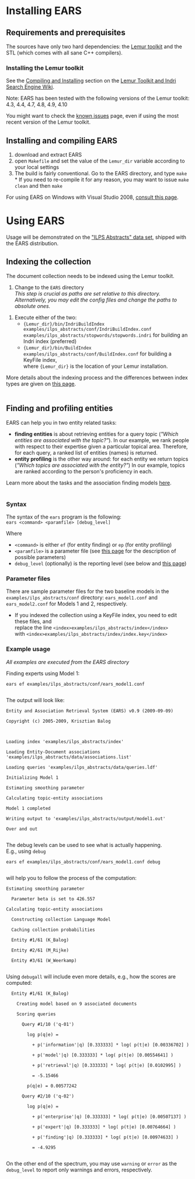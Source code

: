 # Installing EARS #

## Requirements and prerequisites ##

The sources have only two hard dependencies: the [Lemur toolkit](http://sourceforge.net/projects/lemur/) and the STL (which comes with all sane C++ compilers).

### Installing the Lemur toolkit ###
See the [Compiling and Installing](http://sourceforge.net/apps/trac/lemur/wiki/Compiling%20and%20Installing) section on the [Lemur Toolkit and Indri Search Engine Wiki](http://sourceforge.net/apps/trac/lemur/wiki).

Note: EARS has been tested with the following versions of the Lemur toolkit: 4.3, 4.4, 4.7, 4.8, 4.9, 4.10

You might want to check the [known issues](KnownIssues.md) page, even if using the most recent version of the Lemur toolkit.


## Installing and compiling EARS ##
  1. download and extract EARS
  1. open `Makefile` and set the value of the `Lemur_dir` variable according to your local settings
  1. The build is fairly conventional. Go to the EARS directory, and type `make`
    * If you need to re-compile it for any reason, you may want to issue `make clean` and then `make`

For using EARS on Windows with Visual Studio 2008, [consult this page](CompilingWithVisualStudio.md).

# Using EARS #

Usage will be demonstrated on the ["ILPS Abstracts" data set](ExampleDataSet.md), shipped with the EARS distribution.

## Indexing the collection ##
The document collection needs to be indexed using the Lemur toolkit.

  1. Change to the `EARS` directory<br><i>This step is crucial as paths are set relative to this directory. Alternatively, you may edit the config files and change the paths to absolute ones.</i>
<ol><li>Execute either of the two:<br>
<ul><li><code>{Lemur_dir}/bin/IndriBuildIndex examples/ilps_abstracts/conf/IndriBuildIndex.conf examples/ilps_abstracts/stopwords/stopwords.indri</code> for building an Indri index (preferred)<br>
</li><li><code>{Lemur_dir}/bin/BuildIndex examples/ilps_abstracts/conf/BuildIndex.conf</code> for building a KeyFile index,<br>
where <code>{Lemur_dir}</code> is the location of your Lemur installation.</li></ul></li></ol>

More details about the indexing process and the differences between index types are given on <a href='http://sourceforge.net/apps/trac/lemur/wiki/Building%20Indexes'>this page</a>.<br>
<br>
<h2>Finding and profiling entities</h2>
EARS can help you in two entity related tasks:<br>
<ul><li><b>finding entities</b> is about retrieving entities for a query topic (<i>"Which entities are associated with the topic?"</i>). In our example, we rank people with respect to their expertise given a particular topical area. Therefore, for each query, a ranked list of entities (names) is returned.<br>
</li><li><b>entity profiling</b> is the other way around: for each entity we return topics (<i>"Which topics are associated with the entity?"</i>) In our example, topics are ranked according to the person's proficiency in each.</li></ul>

Learn more about the tasks and the association finding models <a href='AssociationFinding.md'>here</a>.<br>
<br>
<h3>Syntax</h3>
The syntax of the <code>ears</code> program is the following:<br>
<code>ears &lt;command&gt; &lt;paramfile&gt; [debug_level]</code>

Where<br>
<ul><li><code>&lt;command&gt;</code> is either <code>ef</code> (for entity finding) or <code>ep</code> (for entity profiling)<br>
</li><li><code>&lt;paramfile&gt;</code> is a parameter file (see <a href='Parameters.md'>this page</a> for the description of possible parameters)<br>
</li><li><code>debug_level</code> (optionally) is the reporting level (see below and <a href='Logging.md'>this page</a>)</li></ul>

<h3>Parameter files</h3>
There are sample parameter files for the two baseline models in the <code>examples/ilps_abstracts/conf</code> directory: <code>ears_model1.conf</code> and <code>ears_model2.conf</code> for Models 1 and 2, respectively.<br>
<ul><li>If you indexed the collection using a KeyFile index, you need to edit these files, and<br>replace the line <code>&lt;index&gt;examples/ilps_abstracts/index&lt;/index&gt;</code> <br>with <code>&lt;index&gt;examples/ilps_abstracts/index/index.key&lt;/index&gt;</code></li></ul>

<h3>Example usage</h3>
<i>All examples are executed from the EARS directory</i>

Finding experts using Model 1:<br>
<pre><code>ears ef examples/ilps_abstracts/conf/ears_model1.conf<br>
</code></pre>

The output will look like:<br>
<pre><code>Entity and Association Retrieval System (EARS) v0.9 (2009-09-09)<br>
Copyright (c) 2005-2009, Krisztian Balog<br>
<br>
Loading index 'examples/ilps_abstracts/index'<br>
Loading Entity-Document associations 'examples/ilps_abstracts/data/associations.list'<br>
Loading queries 'examples/ilps_abstracts/data/queries.ldf'<br>
Initializing Model 1<br>
Estimating smoothing parameter<br>
Calculating topic-entity associations<br>
Model 1 completed<br>
Writing output to 'examples/ilps_abstracts/output/model1.out'<br>
Over and out<br>
</code></pre>

The debug levels can be used to see what is actually happening.<br>
E.g., using <code>debug</code>
<pre><code>ears ef examples/ilps_abstracts/conf/ears_model1.conf debug<br>
</code></pre>
will help you to follow the process of the computation:<br>
<pre><code>Estimating smoothing parameter<br>
  Parameter beta is set to 426.557<br>
Calculating topic-entity associations<br>
  Constructing collection Language Model<br>
  Caching collection probabilities<br>
  Entity #1/61 (K_Balog)<br>
  Entity #2/61 (M_Rijke)<br>
  Entity #3/61 (W_Weerkamp)<br>
</code></pre>

Using <code>debugall</code> will include even more details, e.g., how the scores are computed:<br>
<pre><code>  Entity #1/61 (K_Balog)<br>
    Creating model based on 9 associated documents<br>
    Scoring queries<br>
      Query #1/10 ('q-01')<br>
        log p(q|e) = <br>
          + p('information'|q) [0.333333] * log( p(t|e) [0.00336702] )<br>
          + p('model'|q) [0.333333] * log( p(t|e) [0.00554641] )<br>
          + p('retrieval'|q) [0.333333] * log( p(t|e) [0.0102995] )<br>
          = -5.15466<br>
        p(q|e) = 0.00577242<br>
      Query #2/10 ('q-02')<br>
        log p(q|e) = <br>
          + p('enterprise'|q) [0.333333] * log( p(t|e) [0.00507137] )<br>
          + p('expert'|q) [0.333333] * log( p(t|e) [0.00764664] )<br>
          + p('finding'|q) [0.333333] * log( p(t|e) [0.00974633] )<br>
          = -4.9295<br>
</code></pre>

On the other end of the spectrum, you may use <code>warning</code> or <code>error</code> as the <code>debug_level</code> to report only warnings and errors, respectively.